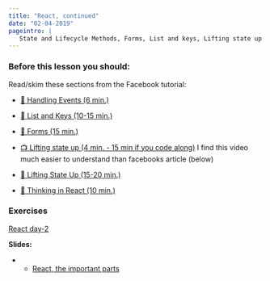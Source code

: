 ```yaml
---
title: "React, continued"
date: "02-04-2019"
pageintro: | 
   State and Lifecycle Methods, Forms, List and keys, Lifting state up
---
```


### Before this lesson you should:

Read/skim these sections from the Facebook tutorial:

<!--BEGIN readings ##-->

- [:book: Handling Events (6 min.)](https://reactjs.org/docs/handling-events.html)

- [:book: List and Keys (10-15 min.)](https://reactjs.org/docs/lists-and-keys.html)

- [:book: Forms (15 min.)](https://reactjs.org/docs/forms.html)

- [:tv: Lifting state up (4 min. - 15 min if you code along)](https://www.youtube.com/watch?v=ZluNj0-NpNI) I find this video much easier to understand than facebooks article (below)

- [:book: Lifting State Up (15-20 min.)](https://reactjs.org/docs/lifting-state-up.html)

- [:book: Thinking in React (10 min.)](https://medium.com/@nimelrian/thinking-in-react-a-paradox-statement-33c19e2eb9e2)
<!--END readings ##-->

### Exercises 
<!--BEGIN exercises ##-->
[React day-2](https://docs.google.com/document/d/1EHj1aScDjiKUfqaTYH6VoSRUe6vDhoY7C6-0-oARYlg/edit?usp=sharing)
<!--END exercises ##-->

**Slides:** 
<!--BEGIN slides ##-->
- - [React, the important parts](http://sem3slides.mydemos.dk/react2/react2.html#1)
<!--END slides ##-->